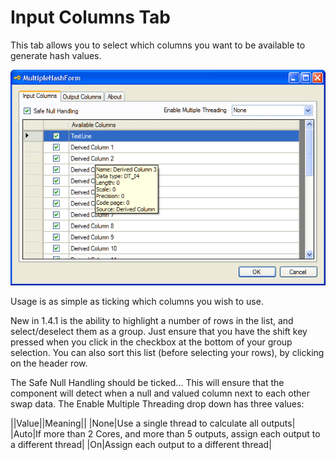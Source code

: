 # Input Columns Tab

This tab allows you to select which columns you want to be available to generate hash values.

![Input Columns Tab](ConfigInputTab_MultipleHashInputColumns.PNG)

Usage is as simple as ticking which columns you wish to use.

New in 1.4.1 is the ability to highlight a number of rows in the list, and select/deselect them as a group. Just ensure that you have the shift key pressed when you click in the checkbox at the bottom of your group selection.
You can also sort this list (before selecting your rows), by clicking on the header row.

The Safe Null Handling should be ticked...
This will ensure that the component will detect when a null and valued column next to each other swap data.
The Enable Multiple Threading drop down has three values:

||Value||Meaning||
|None|Use a single thread to calculate all outputs|
|Auto|If more than 2 Cores, and more than 5 outputs, assign each output to a different thread|
|On|Assign each output to a different thread|

